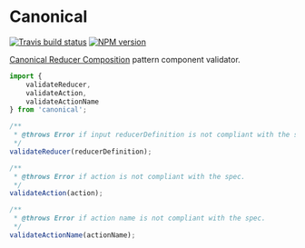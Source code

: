 # Canonical

[![Travis build status](http://img.shields.io/travis/gajus/canonical/master.svg?style=flat-square)](https://travis-ci.org/gajus/canonical)
[![NPM version](http://img.shields.io/npm/v/canonical.svg?style=flat-square)](https://www.npmjs.org/package/canonical)

[Canonical Reducer Composition](https://github.com/gajus/canonical-reducer-composition) pattern component validator.

```js
import {
    validateReducer,
    validateAction,
    validateActionName
} from 'canonical';

/**
 * @throws Error if input reducerDefinition is not compliant with the spec.
 */
validateReducer(reducerDefinition);

/**
 * @throws Error if action is not compliant with the spec.
 */
validateAction(action);

/**
 * @throws Error if action name is not compliant with the spec.
 */
validateActionName(actionName);
```
